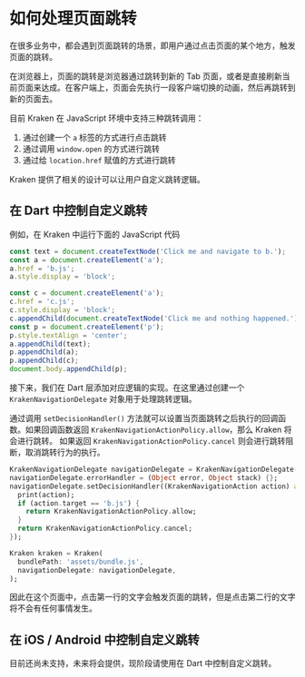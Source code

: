 # 如何处理页面跳转

在很多业务中，都会遇到页面跳转的场景，即用户通过点击页面的某个地方，触发页面的跳转。

在浏览器上，页面的跳转是浏览器通过跳转到新的 Tab 页面，或者是直接刷新当前页面来达成。在客户端上，页面会先执行一段客户端切换的动画，然后再跳转到新的页面去。

目前 Kraken 在 JavaScript 环境中支持三种跳转调用：

1. 通过创建一个 `a` 标签的方式进行点击跳转
2. 通过调用 `window.open` 的方式进行跳转
3. 通过给 `location.href` 赋值的方式进行跳转

Kraken 提供了相关的设计可以让用户自定义跳转逻辑。

## 在 Dart 中控制自定义跳转

例如，在 Kraken 中运行下面的 JavaScript 代码

```javascript
const text = document.createTextNode('Click me and navigate to b.');
const a = document.createElement('a');
a.href = 'b.js';
a.style.display = 'block';

const c = document.createElement('a');
c.href = 'c.js';
c.style.display = 'block';
c.appendChild(document.createTextNode('Click me and nothing happened.'));
const p = document.createElement('p');
p.style.textAlign = 'center';
a.appendChild(text);
p.appendChild(a);
p.appendChild(c);
document.body.appendChild(p);
```

接下来，我们在 Dart 层添加对应逻辑的实现。在这里通过创建一个 `KrakenNavigationDelegate` 对象用于处理跳转逻辑。

通过调用 `setDecisionHandler()` 方法就可以设置当页面跳转之后执行的回调函数。如果回调函数返回 `KrakenNavigationActionPolicy.allow`，那么 Kraken 将会进行跳转。
如果返回 `KrakenNavigationActionPolicy.cancel` 则会进行跳转阻断，取消跳转行为的执行。

```dart
KrakenNavigationDelegate navigationDelegate = KrakenNavigationDelegate();
navigationDelegate.errorHandler = (Object error, Object stack) {};
navigationDelegate.setDecisionHandler((KrakenNavigationAction action) async {
  print(action);
  if (action.target == 'b.js') {
    return KrakenNavigationActionPolicy.allow;
  }
  return KrakenNavigationActionPolicy.cancel;
});

Kraken kraken = Kraken(
  bundlePath: 'assets/bundle.js',
  navigationDelegate: navigationDelegate,
);

```

因此在这个页面中，点击第一行的文字会触发页面的跳转，但是点击第二行的文字将不会有任何事情发生。

## 在 iOS / Android 中控制自定义跳转

目前还尚未支持，未来将会提供，现阶段请使用在 Dart 中控制自定义跳转。
